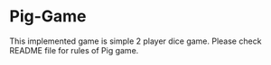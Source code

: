 # Pig-Game
This implemented game is simple 2 player dice game. Please check README file for rules of Pig game. 
